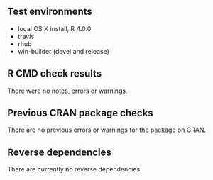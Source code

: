 ## Test environments
* local OS X install, R 4.0.0
* travis
* rhub
* win-builder (devel and release)

## R CMD check results
There were no notes, errors or warnings. 

## Previous CRAN package checks
There are no previous errors or warnings for the package on CRAN.

## Reverse dependencies
There are currently no reverse dependencies
